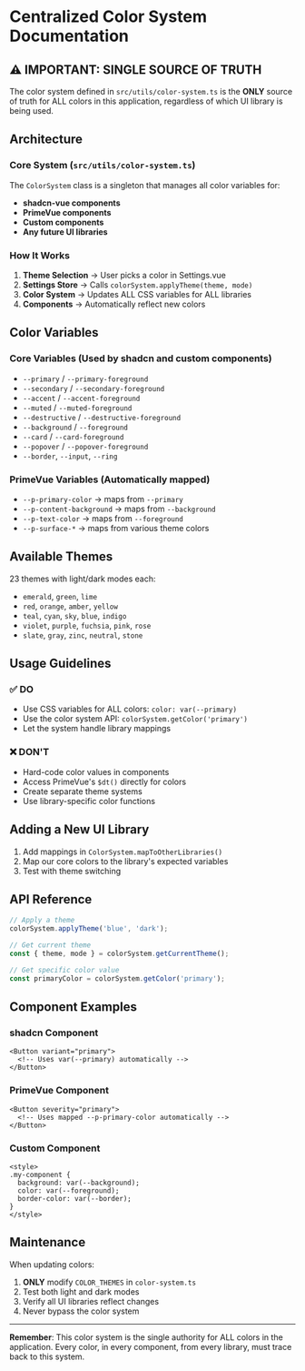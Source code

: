 # Centralized Color System Documentation

## ⚠️ IMPORTANT: SINGLE SOURCE OF TRUTH

The color system defined in `src/utils/color-system.ts` is the **ONLY** source of truth for ALL colors in this application, regardless of which UI library is being used.

## Architecture

### Core System (`src/utils/color-system.ts`)

The `ColorSystem` class is a singleton that manages all color variables for:
- **shadcn-vue components**
- **PrimeVue components**  
- **Custom components**
- **Any future UI libraries**

### How It Works

1. **Theme Selection** → User picks a color in Settings.vue
2. **Settings Store** → Calls `colorSystem.applyTheme(theme, mode)`
3. **Color System** → Updates ALL CSS variables for ALL libraries
4. **Components** → Automatically reflect new colors

## Color Variables

### Core Variables (Used by shadcn and custom components)
- `--primary` / `--primary-foreground`
- `--secondary` / `--secondary-foreground`
- `--accent` / `--accent-foreground`
- `--muted` / `--muted-foreground`
- `--destructive` / `--destructive-foreground`
- `--background` / `--foreground`
- `--card` / `--card-foreground`
- `--popover` / `--popover-foreground`
- `--border`, `--input`, `--ring`

### PrimeVue Variables (Automatically mapped)
- `--p-primary-color` → maps from `--primary`
- `--p-content-background` → maps from `--background`
- `--p-text-color` → maps from `--foreground`
- `--p-surface-*` → maps from various theme colors

## Available Themes

23 themes with light/dark modes each:
- `emerald`, `green`, `lime`
- `red`, `orange`, `amber`, `yellow`
- `teal`, `cyan`, `sky`, `blue`, `indigo`
- `violet`, `purple`, `fuchsia`, `pink`, `rose`
- `slate`, `gray`, `zinc`, `neutral`, `stone`

## Usage Guidelines

### ✅ DO
- Use CSS variables for ALL colors: `color: var(--primary)`
- Use the color system API: `colorSystem.getColor('primary')`
- Let the system handle library mappings

### ❌ DON'T
- Hard-code color values in components
- Access PrimeVue's `$dt()` directly for colors
- Create separate theme systems
- Use library-specific color functions

## Adding a New UI Library

1. Add mappings in `ColorSystem.mapToOtherLibraries()`
2. Map our core colors to the library's expected variables
3. Test with theme switching

## API Reference

```typescript
// Apply a theme
colorSystem.applyTheme('blue', 'dark');

// Get current theme
const { theme, mode } = colorSystem.getCurrentTheme();

// Get specific color value
const primaryColor = colorSystem.getColor('primary');
```

## Component Examples

### shadcn Component
```vue
<Button variant="primary">
  <!-- Uses var(--primary) automatically -->
</Button>
```

### PrimeVue Component
```vue
<Button severity="primary">
  <!-- Uses mapped --p-primary-color automatically -->
</Button>
```

### Custom Component
```vue
<style>
.my-component {
  background: var(--background);
  color: var(--foreground);
  border-color: var(--border);
}
</style>
```

## Maintenance

When updating colors:
1. **ONLY** modify `COLOR_THEMES` in `color-system.ts`
2. Test both light and dark modes
3. Verify all UI libraries reflect changes
4. Never bypass the color system

---

**Remember**: This color system is the single authority for ALL colors in the application. Every color, in every component, from every library, must trace back to this system.